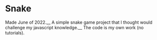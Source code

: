 # Snake
Made June of 2022.__
A simple snake game project that I thought would challenge my javascript knowledge.__
The code is my own work (no tutorials).
